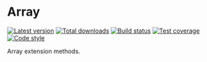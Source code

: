 Array
=====

[![Latest version][Version image]][Releases]
[![Total downloads][Downloads image]][Downloads]
[![Build status][Build image]][Build]
[![Test coverage][Coverage image]][Coverage]
[![Code style][Style image]][Style]

Array extension methods.


  [Releases]: https://github.com/phptype/Array/releases
  [Version image]: https://poser.pugx.org/phptype/array/version "Latest version"
  [Downloads]: https://packagist.org/packages/phptype/array
  [Downloads image]: https://poser.pugx.org/phptype/array/downloads "Total downloads"
  [Build]: https://travis-ci.org/phptype/Array
  [Build image]: https://travis-ci.org/phptype/Array.svg?branch=master "Build status"
  [Coverage]: https://coveralls.io/github/phptype/Array
  [Coverage image]: https://coveralls.io/repos/phptype/Array/badge.svg "Test coverage"
  [Style]: https://styleci.io/repos/81761332
  [Style image]: https://styleci.io/repos/81761332/shield?style=flat "Code style"
